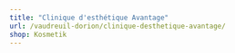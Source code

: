 ```yaml
---
title: "Clinique d'esthétique Avantage"
url: /vaudreuil-dorion/clinique-desthetique-avantage/
shop: Kosmetik
---
```

